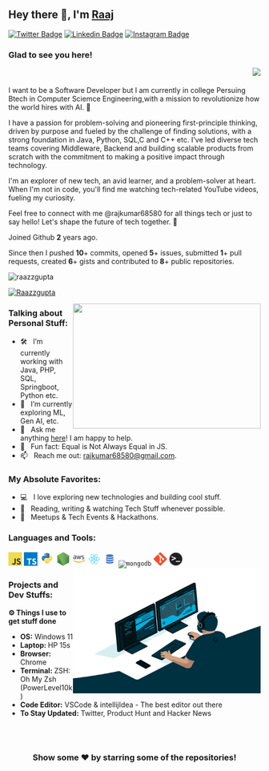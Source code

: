 ## Hey there 👋, I'm <a href="https://github.com/Raazzgupta">Raaj</a>

[![Twitter Badge](https://img.shields.io/badge/-Twitter-00acee?style=flat-square&logo=Twitter&logoColor=white)](https://twitter.com/Raaz_Gupta98)
[![Linkedin Badge](https://img.shields.io/badge/-LinkedIn-0e76a8?style=flat-square&logo=Linkedin&logoColor=white)](https://www.linkedin.com/in/raj-kumar-sah-470323308/)
[![Instagram Badge](https://img.shields.io/badge/-Instagram-e4405f?style=flat-square&logo=Instagram&logoColor=white)](https://www.instagram.com/_raazzgupta/)

### Glad to see you here!<p align="right" height="50px"> <img src=https://media.tenor.com/uJcQPQkws5sAAAAi/hello-hi.gif/> </p>


I want to be a Software Developer but I am currently in college Persuing Btech in Computer Sciemce Engineering,with a mission to revolutionize how the world hires with AI. 🚀

I have a passion for problem-solving and pioneering first-principle thinking, driven by purpose and fueled by the challenge of finding solutions, with a strong foundation in Java, Python, SQL,C and C++ etc. I've led diverse tech teams covering Middleware, Backend and building scalable products from scratch with the commitment to making a positive impact through technology.

I'm an explorer of new tech, an avid learner, and a problem-solver at heart. When I'm not in code, you'll find me watching tech-related YouTube videos, fueling my curiosity.

Feel free to connect with me @rajkumar68580 for all things tech or just to say hello! Let's shape the future of tech together. 🌟

Joined Github **2** years ago.

Since then I pushed **10**+ commits, opened **5**+ issues, submitted **1**+ pull requests, created **6**+ gists and contributed to **8**+ public repositories.

<p align="left"> <img src="https://komarev.com/ghpvc/?username=raazzgupta&label=Profile%20views&color=0e75b6&style=flat" alt="raazzgupta" /> </p>

<p align="left"> <a href="https://github.com/ryo-ma/github-profile-trophy"><img src="https://github-profile-trophy.vercel.app/?username=Raazzgupta" alt="Raazzgupta" /></a> </p>

<img align="right" height="250" width="375" alt="" src="https://raw.githubusercontent.com/iampavangandhi/iampavangandhi/master/gifs/coder.gif" />

### Talking about Personal Stuff:

- 🛠 &nbsp; I’m currently working with Java, PHP, SQL, Springboot, Python etc.
- 🚀 &nbsp; I’m currently exploring ML, Gen AI, etc.
- 💬 &nbsp; Ask me anything [here](https://github.com/Raazzgupta/MyGitHub-Intro/issues)! I am happy to help.
- 👾 &nbsp; Fun fact: Equal is Not Always Equal in JS.
- 📫 &nbsp; Reach me out: rajkumar68580@gmail.com.

### My Absolute Favorites:

- 💻 &nbsp; I love exploring new technologies and building cool stuff.
- 📰 &nbsp; Reading, writing & watching Tech Stuff whenever possible.
- 🍕 &nbsp; Meetups & Tech Events & Hackathons.

### Languages and Tools:

<code><img height="27" src="https://raw.githubusercontent.com/github/explore/80688e429a7d4ef2fca1e82350fe8e3517d3494d/topics/javascript/javascript.png" alt="javascript"></code>
<code><img height="27" src="https://raw.githubusercontent.com/github/explore/80688e429a7d4ef2fca1e82350fe8e3517d3494d/topics/typescript/typescript.png" alt="typescript"></code>
<code><img height="30" src="https://raw.githubusercontent.com/github/explore/80688e429a7d4ef2fca1e82350fe8e3517d3494d/topics/python/python.png" alt="python"></code>
<code><img height="27" src="https://raw.githubusercontent.com/github/explore/80688e429a7d4ef2fca1e82350fe8e3517d3494d/topics/nodejs/nodejs.png" alt="nodejs"></code>
<code><img height="27" src="https://raw.githubusercontent.com/github/explore/80688e429a7d4ef2fca1e82350fe8e3517d3494d/topics/aws/aws.png" alt="aws"></code>
<code><img height="27" src="https://raw.githubusercontent.com/github/explore/80688e429a7d4ef2fca1e82350fe8e3517d3494d/topics/react/react.png" alt="react"></code>
<code><img height="27" src="https://raw.githubusercontent.com/github/explore/80688e429a7d4ef2fca1e82350fe8e3517d3494d/topics/sql/sql.png" alt="sql"></code>
<code><img height="27" src="https://encrypted-tbn0.gstatic.com/images?q=tbn%3AANd9GcSTTzPAw-55ssm1Im594xYZ9eRQu2JylrkYLg&usqp=CAU" alt="mongodb"></code>
<code><img height="27" src="https://raw.githubusercontent.com/devicons/devicon/master/icons/git/git-original.svg" alt="git"></code>
<code><img height="27" src="https://raw.githubusercontent.com/github/explore/80688e429a7d4ef2fca1e82350fe8e3517d3494d/topics/terminal/terminal.png" alt="terminal"></code>
<img align="right" height="250" width="375" alt="" src="https://github.com/AdityaKonda6/AdityaKonda6/blob/main/giphy.gif" />

### Projects and Dev Stuffs:


  
  <summary><b>⚙️ Things I use to get stuff done</b></summary>
  	<ul>
  	    <li><b>OS:</b> Windows 11 </li>
	    <li><b>Laptop: </b> HP 15s</li>
  	    <li><b>Browser: </b> Chrome </li>
	    <li><b>Terminal: </b> ZSH: Oh My Zsh (PowerLevel10k)</li>
	    <li><b>Code Editor:</b> VSCode & intellijIdea - The best editor out there</li>
	    <li><b>To Stay Updated:</b> Twitter, Product Hunt and Hacker News</li>
	</ul>
</details>
<br>


#

<div align="center">

### Show some ❤️ by starring some of the repositories!

</div>
